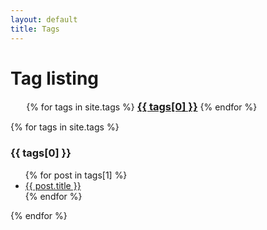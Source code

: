 ```yaml
---
layout: default
title: Tags
---
```


<!-- Begin code @ tags/index.md -->
<style>
.tagcloud {
    width: 90%;
    max-width: 1000px;
    margin:0 auto
}
</style>

# Tag listing

<div class="tagcloud">
{% for tags in site.tags %}
  <a href="#{{ tags[0] }}"><h3 style="display:inline;">{{ tags[0] }}</h3></a>
{% endfor %}
</div>

<p></p>

{% for tags in site.tags %}
  <h3>{{ tags[0] }}</h3>
  <ul>
    {% for post in tags[1] %}
      <li><a href="{{ post.url| relative_url }}">{{ post.title }}</a></li>
    {% endfor %}
  </ul>
{% endfor %}

<!-- End code @ tags/index.md -->
